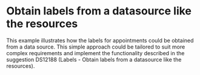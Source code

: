 # Obtain labels from a datasource like the resources


<p>This example illustrates how the labels for appointments could be obtained from a data source. This simple approach could be tailored to suit more complex requirements  and implement the functionality described in the suggestion DS12188 (Labels - Obtain labels from a datasource like the resources).</p>

<br/>


